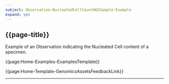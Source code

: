 ```yaml
---
subject: Observation-NucleatedCellCountWGSSample-Example
expand: yes
---
```


## {{page-title}}

Example of an Observation indicating the Nucleated Cell content of a specimen.

{{page:Home-Examples-ExamplesTemplate}}



<div id="Feedback" class="tabcontent">
{{page:Home-Template-GenomicsAssetsFeedbackLink}}
</div>

---